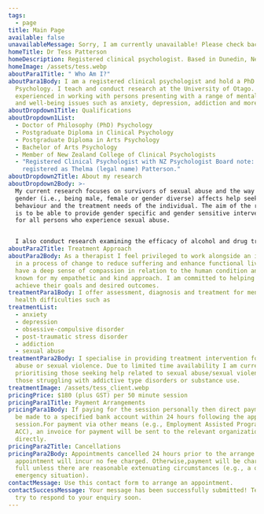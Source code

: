 ```yaml
---
tags:
  - page
title: Main Page
available: false
unavailableMessage: Sorry, I am currently unavailable! Please check back on this website soon.
homeTitle: Dr Tess Patterson
homeDescription: Registered clinical psychologist. Based in Dunedin, New Zealand
homeImage: /assets/tess.webp
aboutPara1Title: " Who Am I?"
aboutPara1Body: I am a registered clinical psychologist and hold a PhD in
  Psychology. I teach and conduct research at the University of Otago. I am
  experienced in working with persons presenting with a range of mental health
  and well-being issues such as anxiety, depression, addiction and more.
aboutDropdown1Title: Qualifications
aboutDropdown1List:
  - Doctor of Philosophy (PhD) Psychology
  - Postgraduate Diploma in Clinical Psychology
  - Postgraduate Diploma in Arts Psychology
  - Bachelor of Arts Psychology
  - Member of New Zealand College of Clinical Psychologists
  - "Registered Clinical Psychologist with NZ Psychologist Board note:
    registered as Thelma (legal name) Patterson."
aboutDropdown2Title: About my research
aboutDropdown2Body: >-
  My current research focuses on survivors of sexual abuse and the way in which
  gender (i.e., being male, female or gender diverse) affects help seeking
  behaviour and the treatment needs of the individual. The aim of the research
  is to be able to provide gender specific and gender sensitive interventions
  for all persons who experience sexual abuse.


  I also conduct research examining the efficacy of alcohol and drug treatment programmes.
aboutPara2Title: Treatment Approach
aboutPara2Body: As a therapist I feel privileged to work alongside an individual
  in a process of change to reduce suffering and enhance functional living. I
  have a deep sense of compassion in relation to the human condition and I am
  known for my empathetic and kind approach. I am committed to helping clients
  achieve their goals and desired outcomes.
treatmentPara1Body: I offer assessment, diagnosis and treatment for mental
  health difficulties such as
treatmentList:
  - anxiety
  - depression
  - obsessive-compulsive disorder
  - post-traumatic stress disorder
  - addiction
  - sexual abuse
treatmentPara2Body: I specialise in providing treatment intervention for sexual
  abuse or sexual violence. Due to limited time availability I am currently
  prioritising those seeking help related to sexual abuse/sexual violence or
  those struggling with addictive type disorders or substance use.
treatmentImage: /assets/tess_client.webp
pricingPrice: $180 (plus GST) per 50 minute session
pricingPara1Title: Payment Arrangements
pricingPara1Body: If paying for the session personally then direct payment is to
  be made to a specified bank account within 24 hours following the appointment
  session.For payment via other means (e.g., Employment Assisted Programmes,
  ACC), an invoice for payment will be sent to the relevant organization
  directly.
pricingPara2Title: Cancellations
pricingPara2Body: Appointments cancelled 24 hours prior to the arrange
  appointment will incur no fee charged. Otherwise,payment will be charged in
  full unless there are reasonable extenuating circumstances (e.g., a one-off
  emergency situation).
contactMessage: Use this contact form to arrange an appointment.
contactSuccessMessage: Your message has been successfully submitted! Tess will
  try to respond to your enquiry soon.
---
```

